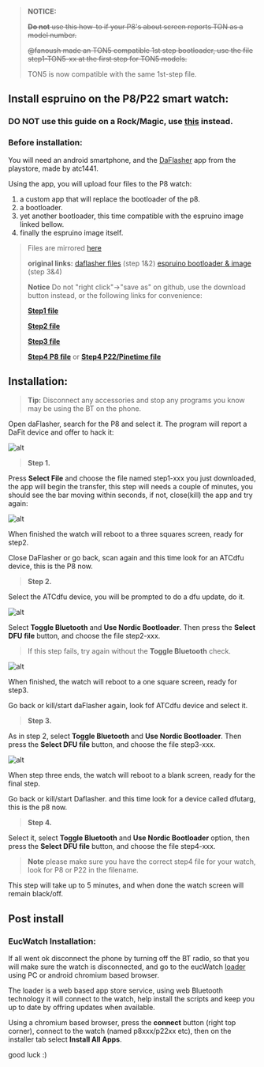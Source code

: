 >**NOTICE:** 
>
> <del>**Do not** use this how-to if your P8's about screen reports TON as a model number.</del> 
> 
> <del> @fanoush made an TON5 compatible 1st step bootloader, use the file step1-TON5-xx at the first step for TON5 models. </del> 
> 
> TON5 is now compatible with the same 1st-step file.

## Install espruino on the P8/P22 smart watch:  

### DO NOT use this guide on a Rock/Magic, use [this](https://github.com/enaon/eucWatch/edit/main/tools/hackme2) instead.

### Before installation:
You will need an android smartphone, and the [DaFlasher](https://play.google.com/store/apps/details?id=com.atcnetz.paatc.patc&hl=el&gl=US) app from the playstore, made by atc1441.

Using the app, you will upload four files to the P8 watch:


1. a custom app that will replace the bootloader of the p8.
2. a  bootloader.
3. yet another  bootloader, this time compatible with the espruino image linked bellow. 
4. finally the espruino image itself.



> Files are mirrored [here](https://github.com/enaon/eucWatch/tree/main/tools/hackme) 
> 
>  **original links:**
> [daflasher files](https://github.com/atc1441/DaFlasherFiles) (step 1&2)
> [espruino bootloader & image](https://github.com/fanoush/ds-d6/tree/master/espruino/DFU/P8) (step 3&4)
> 
> **Notice** Do not "right click"->"save as" on github, use the download button instead, or the following links for convenience:
>
> [**Step1 file**](https://github.com/enaon/eucWatch/raw/main/tools/hackme/step1-DaFitBootloader23Hacked.bin)
> 
> [**Step2 file**](https://github.com/enaon/eucWatch/raw/main/tools/hackme/step2-FitBootloaderDFU2.0.1.zip)
> 
> [**Step3 file**](https://github.com/enaon/eucWatch/raw/main/tools/hackme/step3-p8-sdk11-to-sdk12.zip)
> 
> [**Step4 P8 file**](https://github.com/enaon/eucWatch/raw/main/tools/hackme/step4-espruino_2v14_eucWatch_P8.zip)   or   [**Step4 P22/Pinetime file**](https://github.com/enaon/eucWatch/raw/main/tools/hackme/step4-espruino_2v14_eucWatch_P22.zip)



## Installation:

> **Tip:** Disconnect any accessories and stop any programs you know may be using the BT on the phone.  

Open daFlasher, search for the P8 and select it. The program will report a DaFit device and offer to hack it:
 
![alt](https://github.com/enaon/eucWatch/blob/main/tools/hackme/images/2.png?raw=true )
>**Step 1.**


Press **Select File** and choose the file named step1-xxx you just downloaded, the app will begin the transfer, this step will needs a couple of minutes, you should see the bar moving within seconds, if not, close(kill) the app and try again:

![alt](https://github.com/enaon/eucWatch/blob/main/tools/hackme/images/5.png?raw=true)
 
When finished the watch will reboot to a three squares screen, ready for step2.

Close DaFlasher or go back, scan again and this time look for an ATCdfu device, this is the P8 now. 
 
>**Step 2.**

Select the ATCdfu device, you will be prompted to do a dfu update, do it.

![alt](https://github.com/enaon/eucWatch/blob/main/tools/hackme/images/7.png?raw=true)

Select **Toggle Bluetooth** and **Use Nordic Bootloader**.
Then press the **Select DFU file** button, and choose the file step2-xxx.

>If this step fails, try again without the **Toggle Bluetooth**  check.

![alt](https://github.com/enaon/eucWatch/blob/main/tools/hackme/images/8.png?raw=true)

When finished, the watch will reboot to a one square screen, ready for step3.

Go back or kill/start daFlasher again, look fof ATCdfu device and select it. 

>**Step 3.**
> 

As in step 2, select **Toggle Bluetooth** and **Use Nordic Bootloader**.
Then press the **Select DFU file** button, and choose the file step3-xxx. 

![alt](https://github.com/enaon/eucWatch/blob/main/tools/hackme/images/9.png?raw=true)

When step three ends, the watch will reboot to a blank screen, ready for the final step. 

Go back or kill/start Daflasher. and this time look for a device called dfutarg, this is the p8 now. 

>**Step 4.**

Select it,  select **Toggle Bluetooth** and **Use Nordic Bootloader** option, then press the **Select DFU file** button, and choose the file step4-xxx. 
>**Note** please make sure you have the correct step4 file for your watch, look for P8 or P22 in the filename.

This step will take up to 5 minutes, and when done the watch screen will remain black/off. 

## Post install
### EucWatch Installation:


If all went ok disconnect the phone by turning off the BT radio, so that you will make sure the watch is disconnected, and go to the eucWatch [loader](https://enaon.github.io/eucWatch/p8) using PC or android chromium based browser. 

The loader is a web based app store service, using web Bluetooth technology it will connect to the watch, help install the scripts and keep you up to date by offring updates when available.

Using a chromium based browser, press the **connect** button (right top corner), connect to the watch (named p8xxx/p22xx etc), then on the installer tab select **Install All Apps**. 


good luck :)
